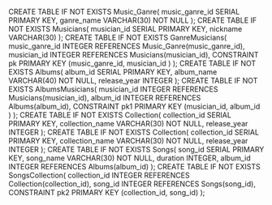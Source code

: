 CREATE TABLE IF NOT EXISTS Music_Ganre(
music_ganre_id SERIAL PRIMARY KEY,
ganre_name VARCHAR(30) NOT NULL
);
CREATE TABLE IF NOT EXISTS Musicians(
musician_id SERIAL PRIMARY KEY,
nickname VARCHAR(30)
);
CREATE TABLE IF NOT EXISTS GanreMusicians(
music_ganre_id INTEGER REFERENCES Music_Ganre(music_ganre_id),
musician_id INTEGER REFERENCES Musicians(musician_id),
CONSTRAINT pk PRIMARY KEY (music_ganre_id, musician_id )
);
CREATE TABLE IF NOT EXISTS Albums(
album_id SERIAL PRIMARY KEY,
album_name VARCHAR(40) NOT NULL,
release_year INTEGER
);
CREATE TABLE IF NOT EXISTS AlbumsMusicians(
musician_id INTEGER REFERENCES Musicians(musician_id),
album_id INTEGER REFERENCES Albums(album_id),
CONSTRAINT pk1 PRIMARY KEY (musician_id, album_id )
);
CREATE TABLE IF NOT EXISTS Collection(
collection_id SERIAL PRIMARY KEY,
collection_name VARCHAR(30) NOT NULL,
release_year INTEGER
);
CREATE TABLE IF NOT EXISTS Collection(
collection_id SERIAL PRIMARY KEY,
collection_name VARCHAR(30) NOT NULL,
release_year INTEGER
);
CREATE TABLE IF NOT EXISTS Songs(
song_id SERIAL PRIMARY KEY,
song_name  VARCHAR(30) NOT NULL,
duration INTEGER,
album_id INTEGER REFERENCES Albums(album_id)
);
CREATE TABLE IF NOT EXISTS SongsCollection(
collection_id INTEGER REFERENCES Collection(collection_id),
song_id INTEGER REFERENCES Songs(song_id),
CONSTRAINT pk2 PRIMARY KEY (collection_id, song_id)
);